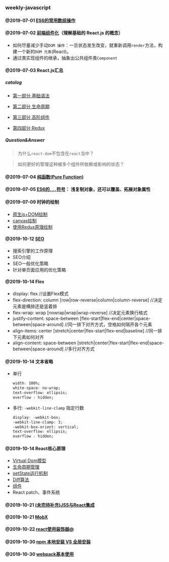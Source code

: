 ### weekly-javascript

#### @2019-07-01 [ES6的常用数组操作](https://github.com/KayanChan/weekly-javascript/blob/master/es6-summary/array.md)

#### @2019-07-02  [前端组件化](https://github.com/KayanChan/weekly-javascript/blob/master/frontend-componentization/README.md)（理解基础的 React.js 的概念）

   * 如何尽量减少手动`DOM 操作`：一旦状态发生改变，就重新调用`render`方法，构建一个新的`DOM 元素`(React)。
   * 通过类实现组件的继承，抽象出公共组件类`Component`

#### @2019-07-03 React.js汇总

##### catalog

   - [第一部分 基础语法](https://github.com/KayanChan/weekly-javascript/blob/master/reactjs-summary/basic-grammer.md)

   - [第二部分 生命周期](https://github.com/KayanChan/weekly-javascript/blob/master/reactjs-summary/life-cycle.md)

   - [第三部分 高阶组件](https://github.com/KayanChan/weekly-javascript/blob/master/reactjs-summary/high-order-component.md)
   
   - [第四部分 Redux](https://github.com/KayanChan/weekly-javascript/blob/master/reactjs-summary/Redux.md)

##### Question&Answer

   > 为什么`react-dom`不包含在`react`当中？

   > 如何更好的管理这种被多个组件所依赖或影响的状态？

#### @2019-07-04 [纯函数(Pure Function)](https://github.com/KayanChan/weekly-javascript/blob/master/js-summary/pure-function.md)

#### @2019-07-05 [ES6的`...`符号](https://github.com/KayanChan/weekly-javascript/blob/master/es6-summary/spread.md)： 浅复制对象，还可以覆盖、拓展对象属性

#### @2019-07-09 时钟的绘制
   * [原生js+DOM绘制](https://github.com/KayanChan/weekly-javascript/blob/master/clock/clock/dom-clock.html)
   * [canvas绘制](https://github.com/KayanChan/weekly-javascript/blob/master/clock/canvas-clock.html)
   * [使用Redux原理绘制](https://github.com/KayanChan/weekly-javascript/blob/master/clock/redux-clock.html)

#### @2019-10-12 [SEO](https://github.com/KayanChan/weekly-javascript/blob/master/seo/README.md)
   * 搜索引擎的工作原理
   * SEO介绍
   * SEO一般优化策略
   * 针对单页面应用的优化策略

#### @2019-10-14 Flex
   * display: flex  //设置Flex模式
   * flex-direction: column  [row|row-reverse|column|column-reverse] //决定元素是横排还是竖着排
   * flex-wrap: wrap  [nowrap|wrap|wrap-reverse] //决定元素换行格式
   * justify-content: space-between [flex-start|flex-end|center|space-between|space-around] //同一排下对齐方式，空格如何隔开各个元素
   * align-items: center [stretch|center|flex-start|flex-end|baseline] //同一排下元素如何对齐
   * align-content: space-between [stretch|center|flex-start|flex-end|space-between|space-around] //多行对齐方式

#### @2019-10-14 文本省略
   * 单行
      ```CSS
      width: 100%;
      white-space: no-wrap;
      text-overflow: ellipsis;
      overflow : hidden;
      ```
   * 多行: `-webkit-line-clamp` 指定行数
      ```CSS
      display: -webkit-box;
      -webkit-line-clamp: 3;
      -webkit-box-orient: vertical;
      text-overflow: ellipsis;
      overflow : hidden;
      ```

#### @2019-10-14 React核心原理
   * [Virtual Dom模型](https://github.com/KayanChan/weekly-javascript/blob/master/reactjs-summary/virtual-dom.md)
   * [生命周期管理](https://github.com/KayanChan/weekly-javascript/blob/master/reactjs-summary/life-cycle.md)
   * [setState运行机制](https://github.com/KayanChan/weekly-javascript/blob/master/reactjs-summary/setState.md)
   * [Diff算法](https://github.com/KayanChan/weekly-javascript/blob/master/reactjs-summary/diff.md)
   * [组件](https://github.com/KayanChan/weekly-javascript/blob/master/reactjs-summary/component.md)
   * React patch、事件系统

#### @2019-10-21 [(未完待补充)JSS与React集成](https://github.com/KayanChan/weekly-javascript/blob/master/reactjs-summary/jss.md)

#### @2019-10-21 [MobX](https://github.com/KayanChan/weekly-javascript/blob/master/reactjs-summary/Mobx.md)

#### @2019-10-22 [react使用装饰器@](https://github.com/KayanChan/weekly-javascript/blob/master/reactjs-summary/decorator.md)

#### @2019-10-30 [npm 本地安装 VS 全局安装](https://github.com/KayanChan/weekly-javascript/blob/master/npm-yarn/npm-local-vs-global.md)

#### @2019-10-30 [webpack基本使用](https://github.com/KayanChan/weekly-javascript/blob/master/webpack/basic.md)